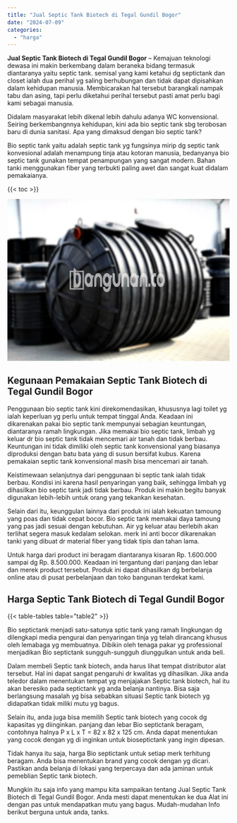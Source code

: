 ```yaml
---
title: "Jual Septic Tank Biotech di Tegal Gundil Bogor"
date: "2024-07-09"
categories: 
  - "harga"
---
```


**Jual Septic Tank Biotech di Tegal Gundil Bogor** – Kemajuan teknologi dewasa ini makin berkembang dalam beraneka bidang termasuk diantaranya yaitu septic tank. semisal yang kami ketahui dg septictank dan closet ialah dua perihal yg saling berhubungan dan tidak dapat dipisahkan dalam kehidupan manusia. Membicarakan hal tersebut barangkali nampak tabu dan asing, tapi perlu diketahui perihal tersebut pasti amat perlu bagi kami sebagai manusia.

Didalam masyarakat lebih dikenal lebih dahulu adanya WC konvensional. Seiring berkembangnnya kehidupan, kini ada bio septic tank sbg terobosan baru di dunia sanitasi. Apa yang dimaksud dengan bio septic tank?

Bio septic tank yaitu adalah septic tank yg fungsinya mirip dg septic tank konvesional adalah menampung tinja atau kotoran manusia, bedanyanya bio septic tank gunakan tempat penampungan yang sangat modern. Bahan tanki menggunakan fiber yang terbukti paling awet dan sangat kuat didalam pemakaianya.

{{< toc >}}

![Jual Septic Tank Biotech di Tegal Gundil Bogor](/images/jual-bio-septictank-35.png)

## Kegunaan Pemakaian Septic Tank Biotech di Tegal Gundil Bogor

Penggunaan bio septic tank kini direkomendasikan, khususnya lagi toilet yg ialah keperluan yg perlu untuk tempat tinggal Anda. Keadaan ini dikarenakan pakai bio septic tank mempunyai sebagian keuntungan, diantaranya ramah lingkungan. Jika memakai bio septic tank, limbah yg keluar dr bio septic tank tidak mencemari air tanah dan tidak berbau. Keuntungan ini tidak dimiliki oleh septic tank konvensional yang biasanya diproduksi dengan batu bata yang di susun bersifat kubus. Karena pemakaian septic tank konvensional masih bisa mencemari air tanah.

Keistimewaan selanjutnya dari penggunaan bi septic tank ialah tidak berbau. Kondisi ini karena hasil penyaringan yang baik, sehingga limbah yg dihasilkan bio septic tank jadi tidak berbau. Produk ini makin begitu banyak digunakan lebih-lebih untuk orang yang tekankan kesehatan.

Selain dari itu, keunggulan lainnya dari produk ini ialah kekuatan tamoung yang poas dan tidak cepat bocor. Bio septic tank memakai daya tamoung yang pas jadi sesuai dengan kebutuhan. Air yg keluar atau berlebih akan terlihat segera masuk kedalam selokan. merk ini anti bocor dikarenakan tanki yang dibuat dr material fiber yang tidak tipis dan tahan lama.

Untuk harga dari product ini beragam diantaranya kisaran Rp. 1.600.000 sampai dg Rp. 8.500.000. Keadaan ini tergantung dari panjang dan lebar dan merek product tersebut. Produk ini dapat dihasilkan dg berbelanja online atau di pusat perbelanjaan dan toko bangunan terdekat kami.

## Harga Septic Tank Biotech di Tegal Gundil Bogor

{{< table-tables table="table2" >}}

Bio septictank menjadi satu-satunya sptic tank yang ramah lingkungan dg dilengkapi media pengurai dan penyaringan tinja yg telah dirancang khusus oleh lemabaga yg membuatnya. Dibikin oleh tenaga pakar yg professional menjadikan Bio septictank sungguh-sungguh diunggulkan untuk anda beli.

Dalam membeli Septic tank biotech, anda harus lihat tempat distributor alat tersebut. Hal ini dapat sangat pengaruhi dr kwalitas yg dihasilkan. Jika anda teledor dalam menentukan tempat yg menjajakan Septic tank biotech, hal itu akan beresiko pada septictank yg anda belanja nantinya. Bisa saja berlangsung masalah yg bisa sebabkan situasi Septic tank biotech yg didapatkan tidak miliki mutu yg bagus.

Selain itu, anda juga bisa memilih Septic tank biotech yang cocok dg kapasitas yg diinginkan. panjang dan lebar Bio septictank beragam, contohnya halnya P x L x T = 82 x 82 x 125 cm. Anda dapat menentukan yang cocok dengan yg di inginkan untuk bioseptictank yang ingin dipesan.

Tidak hanya itu saja, harga Bio septictank untuk setiap merk terhitung beragam. Anda bisa menentukan brand yang cocok dengan yg dicari. Pastikan anda belanja di lokasi yang terpercaya dan ada jaminan untuk pemeblian Septic tank biotech.

Mungkin itu saja info yang mampu kita sampaikan tentang Jual Septic Tank Biotech di Tegal Gundil Bogor. Anda mesti dapat menentukan ke dua Alat ini dengan pas untuk mendapatkan mutu yang bagus. Mudah-mudahan Info berikut berguna untuk anda, tanks.
